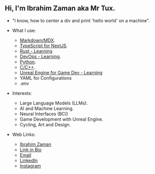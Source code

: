## Hi, I'm Ibrahim Zaman aka Mr Tux.

- "I know, how to center a div and print \'hello world\' on a machine".

- What I use:
    - [Markdown/MDX](www.markdownguide.org).
    - [TypeScript for NextJS](https://www.typescriptlang.org/).
    - [Rust - Learning](https://rust-lang.org)
    - [DevOps - Learning](https://docker.com).
    - [Python](https://python.org).
    - [C/C++](https://isocpp.org).
    - [Unreal Engine for Game Dev - Learning](https://unrealengine.com)
    - YAML for Configurations
    - .env
      
- Interests:
    - Large Language Models (LLMs).
    - AI and Machine Learning.
    - Neural Interfaces (BCI)
    - Game Development with Unreal Engine.
    - Cycling, Art and Design.
 
- Web Links:
    - [Ibrahim Zaman](https://mrtux.one)
    - [Link in Bio](https://tiles.bio/abrahimzaman360)
    - [Email](mailto:abrahimzaman3@gmail.com)
    - [LinkedIn](https://linkedin.com/in/abrahimzaman360)
    - [Instagram](https://instagram.com/abrahimzaman360)



